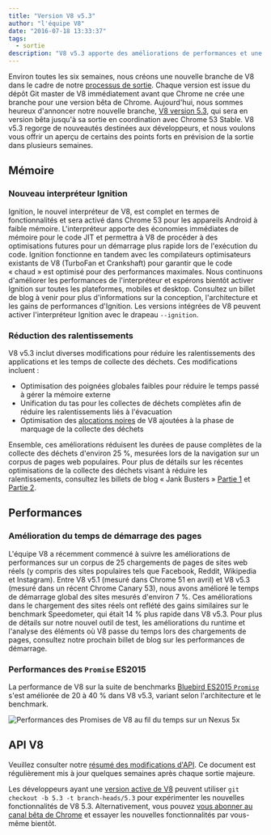 ```yaml
---
title: "Version V8 v5.3"
author: "l'équipe V8"
date: "2016-07-18 13:33:37"
tags: 
  - sortie
description: "V8 v5.3 apporte des améliorations de performances et une réduction de la consommation de mémoire."
---
```

Environ toutes les six semaines, nous créons une nouvelle branche de V8 dans le cadre de notre [processus de sortie](/docs/release-process). Chaque version est issue du dépôt Git master de V8 immédiatement avant que Chrome ne crée une branche pour une version bêta de Chrome. Aujourd'hui, nous sommes heureux d'annoncer notre nouvelle branche, [V8 version 5.3](https://chromium.googlesource.com/v8/v8.git/+log/branch-heads/5.3), qui sera en version bêta jusqu'à sa sortie en coordination avec Chrome 53 Stable. V8 v5.3 regorge de nouveautés destinées aux développeurs, et nous voulons vous offrir un aperçu de certains des points forts en prévision de la sortie dans plusieurs semaines.

<!--truncate-->
## Mémoire

### Nouveau interpréteur Ignition

Ignition, le nouvel interpréteur de V8, est complet en termes de fonctionnalités et sera activé dans Chrome 53 pour les appareils Android à faible mémoire. L'interpréteur apporte des économies immédiates de mémoire pour le code JIT et permettra à V8 de procéder à des optimisations futures pour un démarrage plus rapide lors de l'exécution du code. Ignition fonctionne en tandem avec les compilateurs optimisateurs existants de V8 (TurboFan et Crankshaft) pour garantir que le code « chaud » est optimisé pour des performances maximales. Nous continuons d'améliorer les performances de l'interpréteur et espérons bientôt activer Ignition sur toutes les plateformes, mobiles et desktop. Consultez un billet de blog à venir pour plus d'informations sur la conception, l'architecture et les gains de performances d'Ignition. Les versions intégrées de V8 peuvent activer l'interpréteur Ignition avec le drapeau `--ignition`.

### Réduction des ralentissements

V8 v5.3 inclut diverses modifications pour réduire les ralentissements des applications et les temps de collecte des déchets. Ces modifications incluent :

- Optimisation des poignées globales faibles pour réduire le temps passé à gérer la mémoire externe
- Unification du tas pour les collectes de déchets complètes afin de réduire les ralentissements liés à l'évacuation
- Optimisation des [alocations noires](/blog/orinoco) de V8 ajoutées à la phase de marquage de la collecte des déchets

Ensemble, ces améliorations réduisent les durées de pause complètes de la collecte des déchets d'environ 25 %, mesurées lors de la navigation sur un corpus de pages web populaires. Pour plus de détails sur les récentes optimisations de la collecte des déchets visant à réduire les ralentissements, consultez les billets de blog « Jank Busters » [Partie 1](/blog/jank-busters) et [Partie 2](/blog/orinoco).

## Performances

### Amélioration du temps de démarrage des pages

L'équipe V8 a récemment commencé à suivre les améliorations de performances sur un corpus de 25 chargements de pages de sites web réels (y compris des sites populaires tels que Facebook, Reddit, Wikipedia et Instagram). Entre V8 v5.1 (mesuré dans Chrome 51 en avril) et V8 v5.3 (mesuré dans un récent Chrome Canary 53), nous avons amélioré le temps de démarrage global des sites mesurés d'environ 7 %. Ces améliorations dans le chargement des sites réels ont reflété des gains similaires sur le benchmark Speedometer, qui était 14 % plus rapide dans V8 v5.3. Pour plus de détails sur notre nouvel outil de test, les améliorations du runtime et l'analyse des éléments où V8 passe du temps lors des chargements de pages, consultez notre prochain billet de blog sur les performances de démarrage.

### Performances des `Promise` ES2015

La performance de V8 sur la suite de benchmarks [Bluebird ES2015 `Promise`](https://github.com/petkaantonov/bluebird/tree/master/benchmark) s'est améliorée de 20 à 40 % dans V8 v5.3, variant selon l'architecture et le benchmark.

![Performances des Promises de V8 au fil du temps sur un Nexus 5x](/_img/v8-release-53/promise.png)

## API V8

Veuillez consulter notre [résumé des modifications d'API](https://docs.google.com/document/d/1g8JFi8T_oAE_7uAri7Njtig7fKaPDfotU6huOa1alds/edit). Ce document est régulièrement mis à jour quelques semaines après chaque sortie majeure.

Les développeurs ayant une [version active de V8](https://v8.dev/docs/source-code#using-git) peuvent utiliser `git checkout -b 5.3 -t branch-heads/5.3` pour expérimenter les nouvelles fonctionnalités de V8 5.3. Alternativement, vous pouvez [vous abonner au canal bêta de Chrome](https://www.google.com/chrome/browser/beta.html) et essayer les nouvelles fonctionnalités par vous-même bientôt.

